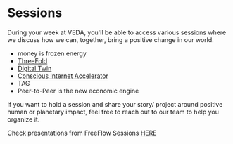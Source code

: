 # Sessions

During your week at VEDA, you'll be able to access various sessions where we discuss how we can, together, bring a positive change in our world. 

- money is frozen energy 
- [ThreeFold](https://docs.google.com/presentation/d/1DlWkIsnWrexPxJInLBJWaMalGxDTGDjBmG7h2YhRIwI/edit#slide=id.gccd42defd2_0_178)
- [Digital Twin](https://docs.google.com/presentation/d/1-ZveqCZchjirs1MlVKUXzzwPjshcyAeBzJ295xrDlb8/edit#slide=id.g71c168e374_0_7573)
- [Conscious Internet Accelerator](https://docs.google.com/presentation/d/1FnspzbW9IpePV0kgt0IebulBJ4jmZWrZZNda-OJYfTQ/edit#slide=id.p)
- TAG
- Peer-to-Peer is the new economic engine

If you want to hold a session and share your story/ project around positive human or planetary impact, feel free to reach out to our team to help you organize it.

Check presentations from FreeFlow Sessions [HERE](presentations)